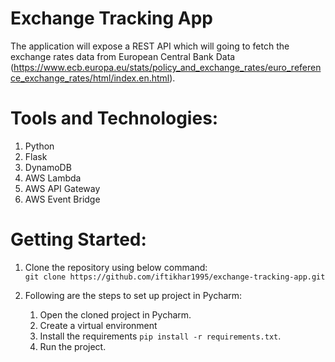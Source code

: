 # Exchange Tracking App
The application will expose a REST API which will going to fetch the exchange rates data from European Central Bank Data (https://www.ecb.europa.eu/stats/policy_and_exchange_rates/euro_reference_exchange_rates/html/index.en.html).

# Tools and Technologies:
1. Python
2. Flask
3. DynamoDB
4. AWS Lambda
5. AWS API Gateway
6. AWS Event Bridge

# Getting Started:
1. Clone the repository using below command:\
```git clone https://github.com/iftikhar1995/exchange-tracking-app.git```

2. Following are the steps to set up project in Pycharm:
   1. Open the cloned project in Pycharm. 
   2. Create a virtual environment
   3. Install the requirements ```pip install -r requirements.txt```.
   4. Run the project.